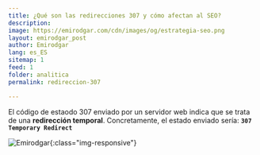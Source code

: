 ```yaml
---
title: ¿Qué son las redirecciones 307 y cómo afectan al SEO? 
description: 
image: https://emirodgar.com/cdn/images/og/estrategia-seo.png
layout: emirodgar_post
author: Emirodgar
lang: es_ES
sitemap: 1
feed: 1
folder: analitica
permalink: redireccion-307

--- 
```


El código de estaodo 307 enviado por un servidor web indica que se trata de una **redirección temporal**. Concretamente, el estado enviado sería: **`307 Temporary Redirect`**



![Emirodgar](https://emirodgar.com/cdn/images/posts/redireccion-307.jpg){:class="img-responsive"}
<!--stackedit_data:
eyJoaXN0b3J5IjpbMTk2MjU2MzYwNSwzNjcwODQ2MzJdfQ==
-->